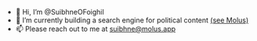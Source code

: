 - 👋 Hi, I’m @SuibhneOFoighil
- 🌱 I’m currently building a search engine for political content [(see Molus)](https://molus.app)
- 📫 Please reach out to me at [suibhne@molus.app](mailto:suibhne@molus.app)

<!---
SuibhneOFoighil/SuibhneOFoighil is a ✨ special ✨ repository because its `README.md` (this file) appears on your GitHub profile.
You can click the Preview link to take a look at your changes.
--->
